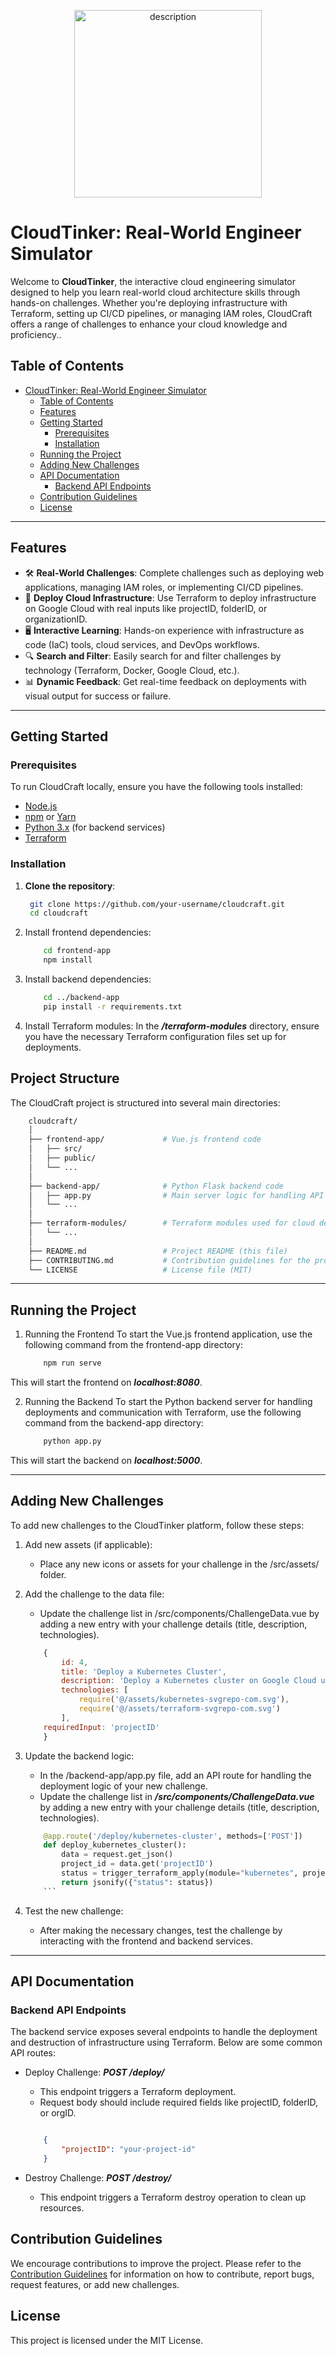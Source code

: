 <p align="center">
<img src="images/craft-logo2.svg" alt="description" width="300" height="300" align="center"><p>

# CloudTinker: Real-World Engineer Simulator

Welcome to **CloudTinker**, the interactive cloud engineering simulator designed to help you learn real-world cloud architecture skills through hands-on challenges. Whether you're deploying infrastructure with Terraform, setting up CI/CD pipelines, or managing IAM roles, CloudCraft offers a range of challenges to enhance your cloud knowledge and proficiency..

## Table of Contents

- [CloudTinker: Real-World Engineer Simulator](#cloudcraft-real-world-engineer-simulator)
  - [Table of Contents](#table-of-contents)
  - [Features](#features)
  - [Getting Started](#getting-started)
    - [Prerequisites](#prerequisites)
    - [Installation](#installation)
  - [Running the Project](#running-the-project)
  - [Adding New Challenges](#adding-new-challenges)
  - [API Documentation](#api-documentation)
    - [Backend API Endpoints](#backend-api-endpoints)
  - [Contribution Guidelines](#contribution-guidelines)
  - [License](#license)

---

## Features

- 🛠 **Real-World Challenges**: Complete challenges such as deploying web applications, managing IAM roles, or implementing CI/CD pipelines.
- 🚀 **Deploy Cloud Infrastructure**: Use Terraform to deploy infrastructure on Google Cloud with real inputs like projectID, folderID, or organizationID.
- 🖥 **Interactive Learning**: Hands-on experience with infrastructure as code (IaC) tools, cloud services, and DevOps workflows.
- 🔍 **Search and Filter**: Easily search for and filter challenges by technology (Terraform, Docker, Google Cloud, etc.).
- 📊 **Dynamic Feedback**: Get real-time feedback on deployments with visual output for success or failure.

---

## Getting Started

### Prerequisites

To run CloudCraft locally, ensure you have the following tools installed:

- [Node.js](https://nodejs.org/en/download/)
- [npm](https://www.npmjs.com/get-npm) or [Yarn](https://yarnpkg.com/getting-started/install)
- [Python 3.x](https://www.python.org/downloads/) (for backend services)
- [Terraform](https://www.terraform.io/downloads.html)

### Installation

1. **Clone the repository**:

   ```bash
    git clone https://github.com/your-username/cloudcraft.git
    cd cloudcraft
    ```
2. Install frontend dependencies:

    ```bash
        cd frontend-app
        npm install
    ```
3. Install backend dependencies:
    ```bash
        cd ../backend-app
        pip install -r requirements.txt
    ```
4. Install Terraform modules:
In the ***/terraform-modules*** directory, ensure you have the necessary Terraform configuration files set up for deployments.

## Project Structure

The CloudCraft project is structured into several main directories:
    
```bash
    cloudcraft/
    │
    ├── frontend-app/             # Vue.js frontend code
    │   ├── src/
    │   ├── public/
    │   └── ...
    │
    ├── backend-app/              # Python Flask backend code
    │   ├── app.py                # Main server logic for handling API requests
    │   └── ...
    │
    ├── terraform-modules/        # Terraform modules used for cloud deployments
    │   └── ...
    │
    ├── README.md                 # Project README (this file)
    ├── CONTRIBUTING.md           # Contribution guidelines for the project
    └── LICENSE                   # License file (MIT)
```

---

## Running the Project

1. Running the Frontend
To start the Vue.js frontend application, use the following command from the frontend-app directory:

    ```bash
        npm run serve
    ```
This will start the frontend on ***localhost:8080***.

2.  Running the Backend
To start the Python backend server for handling deployments and communication with Terraform, use the following command from the backend-app directory:

    ```bash
        python app.py
    ```
This will start the backend on ***localhost:5000***.

---

## Adding New Challenges
To add new challenges to the CloudTinker platform, follow these steps:

1. Add new assets (if applicable):

   * Place any new icons or assets for your challenge in the /src/assets/ folder.
2. Add the challenge to the data file:

    * Update the challenge list in /src/components/ChallengeData.vue by adding a new entry with your challenge details (title, description, technologies).
    ```javascript
        {
            id: 4,
            title: 'Deploy a Kubernetes Cluster',
            description: 'Deploy a Kubernetes cluster on Google Cloud using Terraform.',
            technologies: [
                require('@/assets/kubernetes-svgrepo-com.svg'),
                require('@/assets/terraform-svgrepo-com.svg')
            ],
        requiredInput: 'projectID'
        }
    ```

3. Update the backend logic:

    * In the /backend-app/app.py file, add an API route for handling the deployment logic of your new challenge.
    * Update the challenge list in ***/src/components/ChallengeData.vue*** by adding a new entry with your challenge details (title, description, technologies).

    ```python
        @app.route('/deploy/kubernetes-cluster', methods=['POST'])
        def deploy_kubernetes_cluster():
            data = request.get_json()
            project_id = data.get('projectID')
            status = trigger_terraform_apply(module="kubernetes", project_id=project_id)
            return jsonify({"status": status})
        ```
4. Test the new challenge:

    * After making the necessary changes, test the challenge by interacting with the frontend and backend services.
---

## API Documentation
### Backend API Endpoints
The backend service exposes several endpoints to handle the deployment and destruction of infrastructure using Terraform. Below are some common API routes:

* Deploy Challenge: ***POST /deploy/<challenge-name>***

    * This endpoint triggers a Terraform deployment.
    * Request body should include required fields like projectID, folderID, or orgID.
    ```json

        {
            "projectID": "your-project-id"
        }
    ```

* Destroy Challenge: ***POST /destroy/<challenge-name>***

    * This endpoint triggers a Terraform destroy operation to clean up resources.

## Contribution Guidelines
We encourage contributions to improve the project. Please refer to the [Contribution Guidelines](/CONTRIBUTION.md) for information on how to contribute, report bugs, request features, or add new challenges.

## License
This project is licensed under the MIT License.
